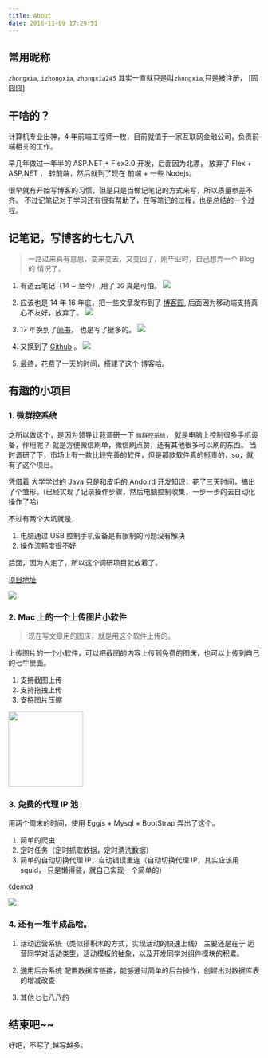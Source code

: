 ```yaml
---
title: About
date: 2016-11-09 17:29:51
---
```


## 常用昵称

`zhongxia`, `izhongxia`, `zhongxia245`
其实一直就只是叫`zhongxia`,只是被注册， [囧囧囧]

## 干啥的？

计算机专业出神，4 年前端工程师一枚，目前就值于一家互联网金融公司，负责前端相关的工作。

早几年做过一年半的 ASP.NET + Flex3.0 开发，后面因为北漂， 放弃了 Flex + ASP.NET ， 转前端，然后就到了现在 前端 + 一些 Nodejs。

很早就有开始写博客的习惯，但是只是当做记笔记的方式来写，所以质量参差不齐。 不过记笔记对于学习还有很有帮助了，在写笔记的过程，也是总结的一个过程。

## 记笔记，写博客的七七八八

> 一路过来真有意思，变来变去，又变回了，刚毕业时，自己想弄一个 Blog 的 情况了。

1. 有道云笔记（14 ~ 至今）,用了 `2G` 真是可怕。
   <img src="https://i.loli.net/2018/11/18/5bf126358d3e3.png" style="max-width:300px;">

2. 应该也是 14 年 16 年底，把一些文章发布到了 [博客园](http://www.cnblogs.com/zhongxia/), 后面因为移动端支持真心不友好，放弃了。
   <a href="http://www.cnblogs.com/zhongxia/">
   <img src="https://i.loli.net/2018/11/18/5bf12772cd2cf.png" style="max-width:300px;">
   </a>

3) 17 年换到了[简书](https://www.jianshu.com/u/c664d7ddd11d)， 也是写了挺多的。
   <a href="https://www.jianshu.com/u/c664d7ddd11d">
   <img src="https://i.loli.net/2018/11/18/5bf1270c6002b.png" style="max-width:300px;">
   </a>

4) 又换到了 [Github](https://github.com/zhongxia245/blog) 。
   <a href="https://github.com/zhongxia245/blog">
   <img src="https://i.loli.net/2018/11/18/5bf1273cd5d22.png" style="max-width:300px;">
   </a>

5) 最终，花费了一天的时间，搭建了这个 博客哈。

## 有趣的小项目

### 1. 微群控系统

之所以做这个，是因为领导让我调研一下 `微群控系统`， 就是电脑上控制很多手机设备，作用呢？ 就是方便微信刷单，微信刷点赞，还有其他很多可以刷的东西。
当时调研了下，市场上有一款比较完善的软件，但是那款软件真的挺贵的，so，就有了这个项目。

凭借着 大学学过的 Java 只是和皮毛的 Andoird 开发知识，花了三天时间，搞出了个雏形。(已经实现了记录操作步骤，然后电脑控制收集，一步一步的去自动化操作了哈)

不过有两个大坑就是，

1. 电脑通过 USB 控制手机设备是有限制的问题没有解决
2. 操作流畅度很不好

后面，因为人走了，所以这个调研项目就放着了。

[项目地址](https://github.com/zhongxia245/weiqunkong)

![](https://i.loli.net/2018/11/18/5bf12b9790578.gif)

### 2. Mac 上的一个上传图片小软件

> 现在写文章用的图床，就是用这个软件上传的。

上传图片的一个小软件，可以把截图的内容上传到免费的图床，也可以上传到自己的七牛里面。

1. 支持截图上传
2. 支持拖拽上传
3. 支持图片压缩

<img src="https://i.loli.net/2018/11/18/5bf12fbf32fc1.png" style="height:150px;">

### 3. 免费的代理 IP 池

用两个周末的时间，使用 Eggjs + Mysql + BootStrap 弄出了这个。

1. 简单的爬虫
2. 定时任务（定时抓取数据，定时清洗数据）
3. 简单的自动切换代理 IP，自动错误重连（自动切换代理 IP，其实应该用 squid， 只是懒得装，就自己实现一个简单的）

[《demo》](http://ip.izhongxia.com/)

<a href="http://ip.izhongxia.com/">
<img src="https://i.loli.net/2018/11/18/5bf12ffb9e7ad.png">
</a>

### 4. 还有一堆半成品哈。

1. 活动运营系统（类似搭积木的方式，实现活动的快速上线）
   主要还是在于 运营同学对活动类型，活动模板的抽象，以及开发同学对组件模块的积累。

2. 通用后台系统
   配置数据库链接，能够通过简单的后台操作，创建出对数据库表的增减改查

3. 其他七七八八的

## 结束吧~~

好吧，不写了,越写越多。
